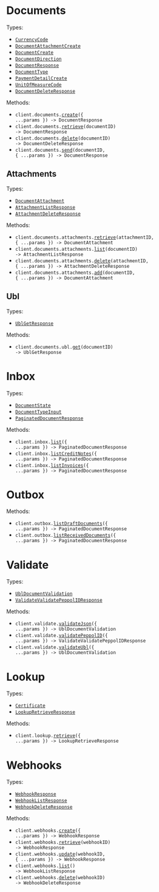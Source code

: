 # Documents

Types:

- <code><a href="./src/resources/documents/documents.ts">CurrencyCode</a></code>
- <code><a href="./src/resources/documents/documents.ts">DocumentAttachmentCreate</a></code>
- <code><a href="./src/resources/documents/documents.ts">DocumentCreate</a></code>
- <code><a href="./src/resources/documents/documents.ts">DocumentDirection</a></code>
- <code><a href="./src/resources/documents/documents.ts">DocumentResponse</a></code>
- <code><a href="./src/resources/documents/documents.ts">DocumentType</a></code>
- <code><a href="./src/resources/documents/documents.ts">PaymentDetailCreate</a></code>
- <code><a href="./src/resources/documents/documents.ts">UnitOfMeasureCode</a></code>
- <code><a href="./src/resources/documents/documents.ts">DocumentDeleteResponse</a></code>

Methods:

- <code title="post /api/documents/">client.documents.<a href="./src/resources/documents/documents.ts">create</a>({ ...params }) -> DocumentResponse</code>
- <code title="get /api/documents/{document_id}">client.documents.<a href="./src/resources/documents/documents.ts">retrieve</a>(documentID) -> DocumentResponse</code>
- <code title="delete /api/documents/{document_id}">client.documents.<a href="./src/resources/documents/documents.ts">delete</a>(documentID) -> DocumentDeleteResponse</code>
- <code title="post /api/documents/{document_id}/send">client.documents.<a href="./src/resources/documents/documents.ts">send</a>(documentID, { ...params }) -> DocumentResponse</code>

## Attachments

Types:

- <code><a href="./src/resources/documents/attachments.ts">DocumentAttachment</a></code>
- <code><a href="./src/resources/documents/attachments.ts">AttachmentListResponse</a></code>
- <code><a href="./src/resources/documents/attachments.ts">AttachmentDeleteResponse</a></code>

Methods:

- <code title="get /api/documents/{document_id}/attachments/{attachment_id}">client.documents.attachments.<a href="./src/resources/documents/attachments.ts">retrieve</a>(attachmentID, { ...params }) -> DocumentAttachment</code>
- <code title="get /api/documents/{document_id}/attachments">client.documents.attachments.<a href="./src/resources/documents/attachments.ts">list</a>(documentID) -> AttachmentListResponse</code>
- <code title="delete /api/documents/{document_id}/attachments/{attachment_id}">client.documents.attachments.<a href="./src/resources/documents/attachments.ts">delete</a>(attachmentID, { ...params }) -> AttachmentDeleteResponse</code>
- <code title="post /api/documents/{document_id}/attachments">client.documents.attachments.<a href="./src/resources/documents/attachments.ts">add</a>(documentID, { ...params }) -> DocumentAttachment</code>

## Ubl

Types:

- <code><a href="./src/resources/documents/ubl.ts">UblGetResponse</a></code>

Methods:

- <code title="get /api/documents/{document_id}/ubl">client.documents.ubl.<a href="./src/resources/documents/ubl.ts">get</a>(documentID) -> UblGetResponse</code>

# Inbox

Types:

- <code><a href="./src/resources/inbox.ts">DocumentState</a></code>
- <code><a href="./src/resources/inbox.ts">DocumentTypeInput</a></code>
- <code><a href="./src/resources/inbox.ts">PaginatedDocumentResponse</a></code>

Methods:

- <code title="get /api/inbox/">client.inbox.<a href="./src/resources/inbox.ts">list</a>({ ...params }) -> PaginatedDocumentResponse</code>
- <code title="get /api/inbox/credit-notes">client.inbox.<a href="./src/resources/inbox.ts">listCreditNotes</a>({ ...params }) -> PaginatedDocumentResponse</code>
- <code title="get /api/inbox/invoices">client.inbox.<a href="./src/resources/inbox.ts">listInvoices</a>({ ...params }) -> PaginatedDocumentResponse</code>

# Outbox

Methods:

- <code title="get /api/outbox/drafts">client.outbox.<a href="./src/resources/outbox.ts">listDraftDocuments</a>({ ...params }) -> PaginatedDocumentResponse</code>
- <code title="get /api/outbox/">client.outbox.<a href="./src/resources/outbox.ts">listReceivedDocuments</a>({ ...params }) -> PaginatedDocumentResponse</code>

# Validate

Types:

- <code><a href="./src/resources/validate.ts">UblDocumentValidation</a></code>
- <code><a href="./src/resources/validate.ts">ValidateValidatePeppolIDResponse</a></code>

Methods:

- <code title="post /api/validate/json">client.validate.<a href="./src/resources/validate.ts">validateJson</a>({ ...params }) -> UblDocumentValidation</code>
- <code title="get /api/validate/peppol-id">client.validate.<a href="./src/resources/validate.ts">validatePeppolID</a>({ ...params }) -> ValidateValidatePeppolIDResponse</code>
- <code title="post /api/validate/ubl">client.validate.<a href="./src/resources/validate.ts">validateUbl</a>({ ...params }) -> UblDocumentValidation</code>

# Lookup

Types:

- <code><a href="./src/resources/lookup.ts">Certificate</a></code>
- <code><a href="./src/resources/lookup.ts">LookupRetrieveResponse</a></code>

Methods:

- <code title="get /api/lookup">client.lookup.<a href="./src/resources/lookup.ts">retrieve</a>({ ...params }) -> LookupRetrieveResponse</code>

# Webhooks

Types:

- <code><a href="./src/resources/webhooks.ts">WebhookResponse</a></code>
- <code><a href="./src/resources/webhooks.ts">WebhookListResponse</a></code>
- <code><a href="./src/resources/webhooks.ts">WebhookDeleteResponse</a></code>

Methods:

- <code title="post /api/webhooks/">client.webhooks.<a href="./src/resources/webhooks.ts">create</a>({ ...params }) -> WebhookResponse</code>
- <code title="get /api/webhooks/{webhook_id}">client.webhooks.<a href="./src/resources/webhooks.ts">retrieve</a>(webhookID) -> WebhookResponse</code>
- <code title="put /api/webhooks/{webhook_id}">client.webhooks.<a href="./src/resources/webhooks.ts">update</a>(webhookID, { ...params }) -> WebhookResponse</code>
- <code title="get /api/webhooks/">client.webhooks.<a href="./src/resources/webhooks.ts">list</a>() -> WebhookListResponse</code>
- <code title="delete /api/webhooks/{webhook_id}">client.webhooks.<a href="./src/resources/webhooks.ts">delete</a>(webhookID) -> WebhookDeleteResponse</code>
